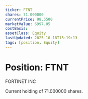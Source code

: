 ```yaml
---
ticker: FTNT
shares: 71.000000
currentPrice: 98.5500
marketValue: 6997.05
costBasis: 
assetClass: Equity
lastUpdated: 2025-10-18T15:19:13
tags: [position, Equity]
---
```


# Position: FTNT

FORTINET INC

Current holding of 71.000000 shares.
